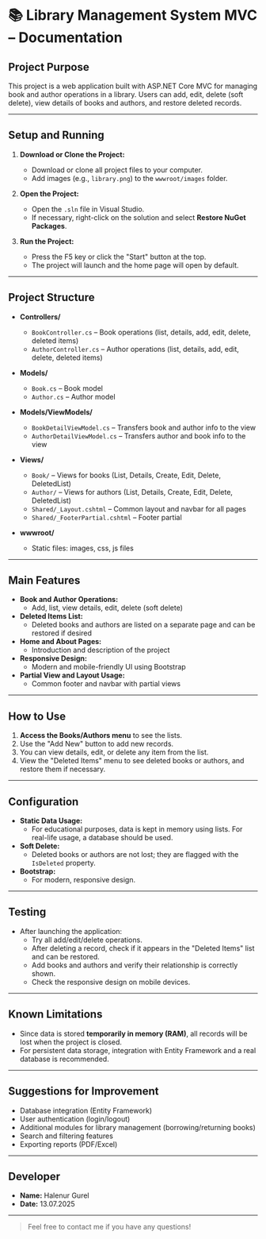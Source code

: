 ﻿# 📚 Library Management System MVC – Documentation

## Project Purpose

This project is a web application built with ASP.NET Core MVC for managing book and author operations in a library. Users can add, edit, delete (soft delete), view details of books and authors, and restore deleted records.

---

## Setup and Running

1. **Download or Clone the Project:**
   - Download or clone all project files to your computer.
   - Add images (e.g., `library.png`) to the `wwwroot/images` folder.

2. **Open the Project:**
   - Open the `.sln` file in Visual Studio.
   - If necessary, right-click on the solution and select **Restore NuGet Packages**.

3. **Run the Project:**
   - Press the F5 key or click the "Start" button at the top.
   - The project will launch and the home page will open by default.

---

## Project Structure

- **Controllers/**  
  - `BookController.cs` – Book operations (list, details, add, edit, delete, deleted items)
  - `AuthorController.cs` – Author operations (list, details, add, edit, delete, deleted items)

- **Models/**  
  - `Book.cs` – Book model
  - `Author.cs` – Author model

- **Models/ViewModels/**  
  - `BookDetailViewModel.cs` – Transfers book and author info to the view
  - `AuthorDetailViewModel.cs` – Transfers author and book info to the view

- **Views/**  
  - `Book/` – Views for books (List, Details, Create, Edit, Delete, DeletedList)
  - `Author/` – Views for authors (List, Details, Create, Edit, Delete, DeletedList)
  - `Shared/_Layout.cshtml` – Common layout and navbar for all pages
  - `Shared/_FooterPartial.cshtml` – Footer partial

- **wwwroot/**  
  - Static files: images, css, js files

---

## Main Features

- **Book and Author Operations:**  
  - Add, list, view details, edit, delete (soft delete)
- **Deleted Items List:**  
  - Deleted books and authors are listed on a separate page and can be restored if desired
- **Home and About Pages:**  
  - Introduction and description of the project
- **Responsive Design:**  
  - Modern and mobile-friendly UI using Bootstrap
- **Partial View and Layout Usage:**  
  - Common footer and navbar with partial views

---

## How to Use

1. **Access the Books/Authors menu** to see the lists.
2. Use the "Add New" button to add new records.
3. You can view details, edit, or delete any item from the list.
4. View the "Deleted Items" menu to see deleted books or authors, and restore them if necessary.

---

## Configuration

- **Static Data Usage:**  
  - For educational purposes, data is kept in memory using lists. For real-life usage, a database should be used.
- **Soft Delete:**  
  - Deleted books or authors are not lost; they are flagged with the `IsDeleted` property.
- **Bootstrap:**  
  - For modern, responsive design.

---

## Testing

- After launching the application:
  - Try all add/edit/delete operations.
  - After deleting a record, check if it appears in the "Deleted Items" list and can be restored.
  - Add books and authors and verify their relationship is correctly shown.
  - Check the responsive design on mobile devices.

---

## Known Limitations

- Since data is stored **temporarily in memory (RAM)**, all records will be lost when the project is closed.
- For persistent data storage, integration with Entity Framework and a real database is recommended.

---

## Suggestions for Improvement

- Database integration (Entity Framework)
- User authentication (login/logout)
- Additional modules for library management (borrowing/returning books)
- Search and filtering features
- Exporting reports (PDF/Excel)

---

## Developer

- **Name:** Halenur Gurel
- **Date:** 13.07.2025

---

> Feel free to contact me if you have any questions!
